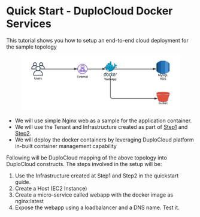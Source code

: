 # Quick Start - DuploCloud Docker Services

This tutorial shows you how to setup an end-to-end cloud deployment for the sample topology&#x20;

<figure><img src="../../../.gitbook/assets/image (3) (2) (2).png" alt=""><figcaption></figcaption></figure>

* We will use simple Nginx web as a sample for the application container.
* We will use the Tenant and Infrastructure created as part of [Step1](../step-1-infrastructure.md) and [Step2](../step-2-tenant.md).
* We will deploy the docker containers by leveraging DuploCloud platform in-built container management capability

Following will be DuploCloud mapping of the above topology into DuploCloud constructs. The steps involved in the setup will be:

1. Use the Infrastructure created at Step1 and Step2 in the quickstart guide.
2. Create a Host (EC2 Instance)&#x20;
3. Create a micro-service called webapp with the docker image as nginx:latest
4. Expose the webapp using a loadbalancer and a DNS name. Test it.

